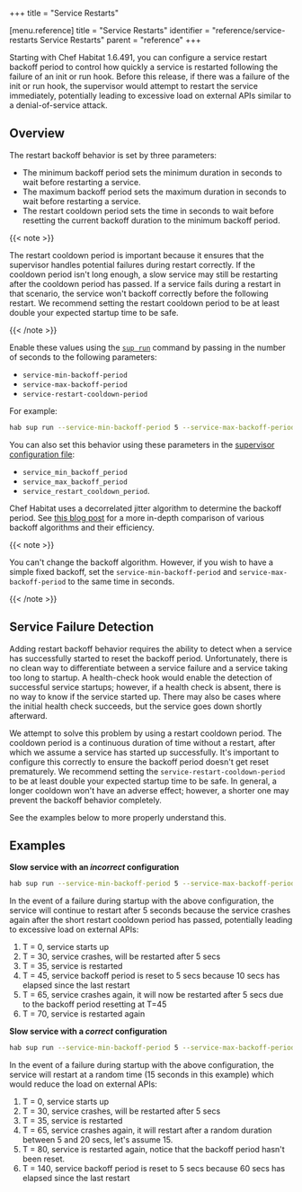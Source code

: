 +++
title = "Service Restarts"


[menu.reference]
    title = "Service Restarts"
    identifier = "reference/service-restarts Service Restarts"
    parent = "reference"
+++

Starting with Chef Habitat 1.6.491, you can configure a service restart backoff period to control how quickly a service is restarted following the failure of an init or run hook. Before this release, if there was a failure of the init or run hook, the supervisor would attempt to restart the service immediately, potentially leading to excessive load on external APIs similar to a denial-of-service attack.

## Overview

The restart backoff behavior is set by three parameters:

- The minimum backoff period sets the minimum duration in seconds to wait before restarting a service.
- The maximum backoff period sets the maximum duration in seconds to wait before restarting a service.
- The restart cooldown period sets the time in seconds to wait before resetting the current backoff duration to the minimum backoff period.

{{< note >}}

The restart cooldown period is important because it ensures that the supervisor handles potential failures during restart correctly.
If the cooldown period isn't long enough, a slow service may still be restarting after the cooldown period has passed.
If a service fails during a restart in that scenario, the service won't backoff correctly before the following restart.
We recommend setting the restart cooldown period to be at least double your expected startup time to be safe.

{{< /note >}}

Enable these values using the [`sup run`](habitat_cli#hab-sup) command by passing in the number of seconds to the following parameters:

- `service-min-backoff-period`
- `service-max-backoff-period`
- `service-restart-cooldown-period`

For example:

```bash
hab sup run --service-min-backoff-period 5 --service-max-backoff-period 20 --service-restart-cooldown-period 60  core/redis
```

You can also set this behavior using these parameters in the [supervisor configuration file](sup_config):

- `service_min_backoff_period`
- `service_max_backoff_period`
- `service_restart_cooldown_period`.

Chef Habitat uses a decorrelated jitter algorithm to determine the backoff period. See [this blog post](https://aws.amazon.com/blogs/architecture/exponential-backoff-and-jitter/) for a more in-depth comparison of various backoff algorithms and their efficiency.

{{< note >}}

You can't change the backoff algorithm. However, if you wish to have a simple fixed backoff, set the `service-min-backoff-period` and `service-max-backoff-period` to the same time in seconds.

{{< /note >}}

## Service Failure Detection

Adding restart backoff behavior requires the ability to detect when a service has successfully started to reset the backoff period.
Unfortunately, there is no clean way to differentiate between a service failure and a service taking too long to startup. A health-check hook would enable the detection of successful service startups; however, if a health check is absent, there is no way to know if the service started up. There may also be cases where the initial health check succeeds, but the service goes down shortly afterward.

We attempt to solve this problem by using a restart cooldown period. The cooldown period is a continuous duration of time without a restart, after which we assume a service has started up successfully. It's important to configure this correctly to ensure the backoff period doesn't get reset prematurely.
We recommend setting the `service-restart-cooldown-period` to be at least double your expected startup time to be safe. In general, a longer cooldown won't have an adverse effect; however, a shorter one may prevent the backoff behavior completely.

See the examples below to more properly understand this.

## Examples

**Slow service with an _incorrect_ configuration**

```bash
hab sup run --service-min-backoff-period 5 --service-max-backoff-period 20 --service-restart-cooldown-period 10  ORG_NAME/SERVICE_NAME
```

In the event of a failure during startup with the above configuration, the service will continue to restart after 5 seconds because the service crashes again after the short restart cooldown period has passed, potentially leading to excessive load on external APIs:

1. T = 0, service starts up
1. T = 30, service crashes, will be restarted after 5 secs
1. T = 35, service is restarted
1. T = 45, service backoff period is reset to 5 secs because 10 secs has elapsed since the last restart
1. T = 65, service crashes again, it will now be restarted after 5 secs due to the backoff period resetting at T=45
1. T = 70, service is restarted again

**Slow service with a _correct_ configuration**

```bash
hab sup run --service-min-backoff-period 5 --service-max-backoff-period 20 --service-restart-cooldown-period 60  ORG_NAME/SERVICE_NAME
```

In the event of a failure during startup with the above configuration, the service will restart at a random time (15 seconds in this example) which would reduce the load on external APIs:

1. T = 0, service starts up
1. T = 30, service crashes, will be restarted after 5 secs
1. T = 35, service is restarted
1. T = 65, service crashes again, it will restart after a random duration between 5 and 20 secs, let's assume 15.
1. T = 80, service is restarted again, notice that the backoff period hasn't been reset.
1. T = 140, service backoff period is reset to 5 secs because 60 secs has elapsed since the last restart
